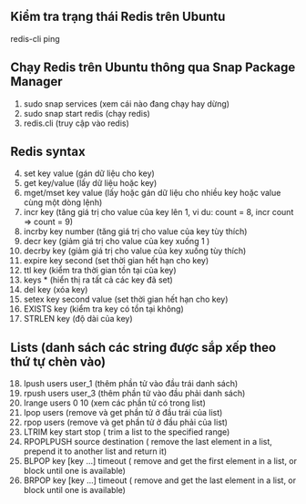 ## Kiểm tra trạng thái Redis trên Ubuntu 
redis-cli ping

## Chạy Redis trên Ubuntu thông qua Snap Package Manager
1) sudo snap services       (xem cái nào đang chạy hay dừng)
2) sudo snap start redis    (chạy redis)
3) redis.cli                (truy cập vào redis)

## Redis syntax
4) set key value            (gán dữ liệu cho key)
5) get key/value            (lấy dữ liệu hoặc key)
6) mget/mset key value      (lấy hoặc gán dữ liệu cho nhiều key hoặc value cùng một dòng lệnh)
7) incr key                 (tăng giá trị cho value của key lên 1, vi du: count = 8, incr count => count = 9)
8) incrby key number        (tăng giá trị cho value của key tùy thích)
9) decr key                 (giảm giá trị cho value của key xuống 1 )
10) decrby key              (giảm giá trị cho value của key xuống tùy thích)
11) expire key second       (set thời gian hết hạn cho key)
12) ttl key                 (kiểm tra thời gian tồn tại của key)
13) keys *                  (hiển thị ra tất cả các key đã set)
14) del key                 (xóa key)
15) setex key second value  (set thời gian hết hạn cho key)
16) EXISTS key              (kiểm tra key có tồn tại không)
17) STRLEN key              (độ dài của key)
    
## Lists (danh sách các string được sắp xếp theo thứ tự chèn vào)
18) lpush users user_1      (thêm phần tử vào đầu trái danh sách)
19) rpush users user_3      (thêm phần tử vào đầu phải danh sách)
20) lrange users 0 10       (xem các phần tử có trong list)
21) lpop users              (remove và get phần tử ở đầu trái của list)
22) rpop users              (remove và get phần tử ở đầu phải của list)
23) LTRIM key start stop                  ( trim a list to the specified range)
24) RPOPLPUSH source destination          ( remove the last element in a list, prepend it to another list and return it)
25) BLPOP key [key ...] timeout           ( remove and get the first element in a list, or block until one is available)
26) BRPOP key [key ...] timeout           ( remove and get the last element in a list, or block until one is available)
